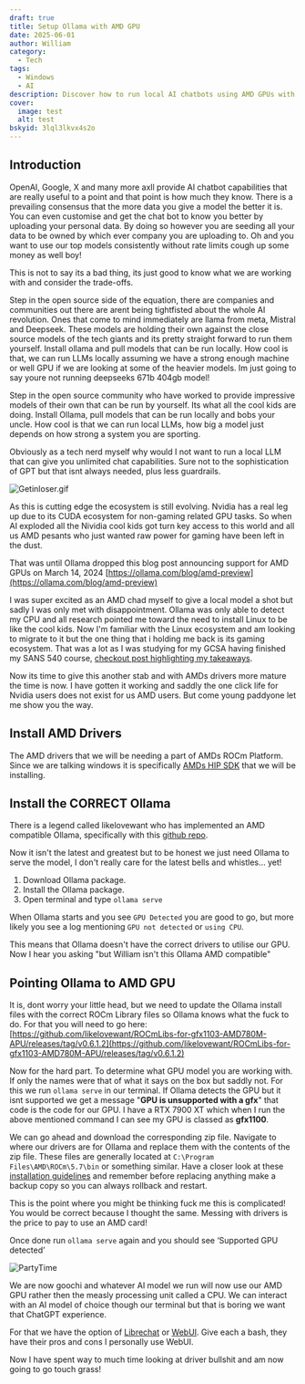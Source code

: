 ```yaml
---
draft: true
title: Setup Ollama with AMD GPU
date: 2025-06-01
author: William
category:
  - Tech
tags:
  - Windows
  - AI
description: Discover how to run local AI chatbots using AMD GPUs with Ollama. Skip the cloud, own your data, and set up open-source LLMs like Meta’s LLaMA and Mistral on your machine—no NVIDIA required.
cover:
  image: test
  alt: test
bskyid: 3lql3lkvx4s2o
---
```

## Introduction

OpenAI, Google, X and many more axll provide AI chatbot capabilities that are really useful to a point and that point is how much they know. There is a prevailing consensus that the more data you give a model the better it is. You can even customise and get the chat bot to know you better by uploading your personal data. By doing so however you are seeding all your data to be owned by which ever company you are uploading to. Oh and you want to use our top models consistently without rate limits cough up some money as well boy! 

This is not to say its a bad thing, its just good to know what we are working with and consider the trade-offs.

Step in the open source side of the equation, there are companies and communities out there are arent being tightfisted about the whole AI revolution. Ones that come to mind immediately are llama from meta, Mistral and Deepseek. These models are holding their own against the close source models of the tech giants and its pretty straight forward to run them yourself. Install ollama and pull models that can be run locally. How cool is that, we can run LLMs locally assuming we have a strong enough machine or well GPU if we are looking at some of the heavier models.
Im just going to say youre not running deepseeks 671b 404gb model!

Step in the open source community who have worked to provide impressive models of their own that can be run by yourself. Its what all the cool kids are doing. Install Ollama, pull models that can be run locally and bobs your uncle. How cool is that we can run local LLMs, how big a model just depends on how strong a system you are sporting.

Obviously as a tech nerd myself why would I not want to run a local LLM that can give you unlimited chat capabilities. Sure not to the sophistication of GPT but that isnt always needed, plus less guardrails.

![Getinloser.gif](https://media0.giphy.com/media/v1.Y2lkPTc5MGI3NjExOTNxdWJtaXBuY2VndnNkeGpjZmM5cjdkaG81dHNqemdrYnQwcDUyNiZlcD12MV9pbnRlcm5hbF9naWZfYnlfaWQmY3Q9Zw/pyTkBNVthpwp0WVFw0/giphy.gif#center)

As this is cutting edge the ecosystem is still evolving. Nvidia has a real leg up due to its CUDA ecosystem for non-gaming related GPU tasks. So when AI exploded all the Nividia cool kids got turn key access to this world and all us AMD pesants who just wanted raw power for gaming have been left in the dust.

That was until Ollama dropped this blog post announcing support for AMD GPUs on March 14, 2024 [https://ollama.com/blog/amd-preview](https://ollama.com/blog/amd-preview)

I was super excited as an AMD chad myself to give a local model a shot but sadly I was only met with disappointment. Ollama was only able to detect my CPU and all research pointed me toward the need to install Linux to be like the cool kids. Now I'm familiar with the Linux ecosystem and am looking to migrate to it but the one thing that i holding me back is its gaming ecosystem. That was a lot as I was studying for my GCSA having finished my SANS 540 course, [checkout post highlighting my takeaways](./blog/tech/devsecops-lessons-from-sans-540/).

Now its time to give this another stab and with AMDs drivers more mature the time is now. I have gotten it working and saddly the one click life for Nvidia users does not exist for us AMD users. But come young paddyone let me show you the way.

## Install AMD Drivers
The AMD drivers that we will be needing a part of AMDs ROCm Platform. Since we are talking windows it is specifically [AMDs HIP SDK](https://www.amd.com/en/developer/resources/rocm-hub/hip-sdk.html) that we will be installing.

## Install the CORRECT Ollama

There is a legend called likelovewant who has implemented an AMD compatible Ollama, specifically with this [github repo](https://github.com/likelovewant/ollama-for-amd/releases).

Now it isn't the latest and greatest but to be honest we just need Ollama to serve the model, I don't really care for the latest bells and whistles… yet! 

1. Download Ollama package.
2. Install the Ollama package.
3. Open terminal and type `ollama serve`

When Ollama starts and you see `GPU Detected` you are good to go, but more likely you see a log mentioning `GPU not detected` or `using CPU`.

This means that Ollama doesn't have the correct drivers to utilise our GPU. Now I hear you asking 
"but William isn't this Ollama AMD compatible"

## Pointing Ollama to AMD GPU

It is, dont worry your little head, but we need to update the Ollama install files with the correct ROCm Library files so Ollama knows what the fuck to do. For that you will need to go here:
[https://github.com/likelovewant/ROCmLibs-for-gfx1103-AMD780M-APU/releases/tag/v0.6.1.2](https://github.com/likelovewant/ROCmLibs-for-gfx1103-AMD780M-APU/releases/tag/v0.6.1.2)

Now for the hard part. To determine what GPU model you are working with. If only the names were that of what it says on the box but saddly not. For this we run `ollama serve` in our terminal.
If Ollama detects the GPU but it isnt supported we get a message "**GPU is unsupported with a gfx**" that code is the code for our GPU. I have a RTX 7900 XT which when I run the above mentioned command I can see my GPU is classed as **gfx1100**. 

We can go ahead and download the corresponding zip file. Navigate to where our drivers are for Ollama and replace them with the contents of the zip file.
These files are generally located at `C:\Program Files\AMD\ROCm\5.7\bin` or something similar.
Have a closer look at these [installation guidelines](https://github.com/likelovewant/ROCmLibs-for-gfx1103-AMD780M-APU) and remember before replacing anything make a backup copy so you can always rollback and restart.

This is the point where you might be thinking fuck me this is complicated! You would be correct because I thought the same. Messing with drivers is the price to pay to use an AMD card!

Once done run `ollama serve` again and you should see ‘Supported GPU detected’

![PartyTime](https://i.giphy.com/zINs6k7lwfawSbLOIc.webp)

We are now goochi and whatever AI model we run will now use our AMD GPU rather then the measly processing unit called a CPU. We can interact with an AI model of choice though our terminal but that is boring we want that ChatGPT experience.

For that we have the option of [Librechat](https://github.com/danny-avila/LibreChat) or [WebUI](https://github.com/open-webui/open-webui). Give each a bash, they have their pros and cons I personally use WebUI.

Now I have spent way to much time looking at driver bullshit and am now going to go touch grass!  